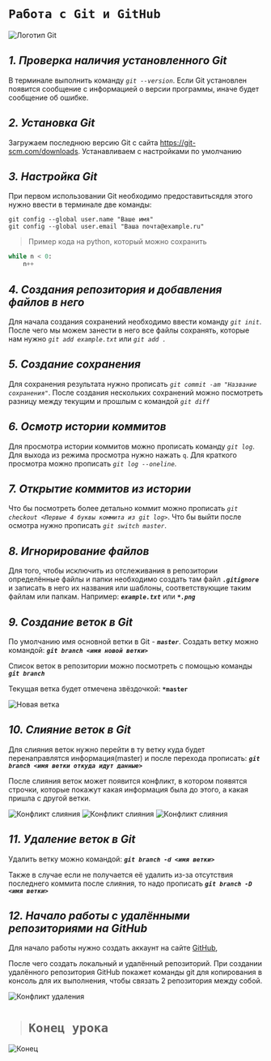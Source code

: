 # **`Работа с Git и GitHub`**

![Логотип Git](Git-logo.svg.png)

## *1. Проверка наличия установленного Git*
В терминале выполнить команду *`git --version`*.
Если Git установлен появится сообщение с информацией о версии программы, иначе будет сообщение об ошибке.

## *2. Установка Git*
Загружаем последнюю версию Git с сайта https://git-scm.com/downloads.
Устанавливаем с настройками по умолчанию

## *3. Настройка Git*
При первом использовании Git необходимо предоставитьсядля этого нужно ввести в терминале две команды:
```
git config --global user.name "Ваше имя"
git config --global user.email "Ваша почта@example.ru"
```

>Пример кода на python, который можно сохранить
```Python
while n < 0:
    n++
```
## *4. Создания репозитория и добавления файлов в него*
Для начала создания сохранений необходимо ввести команду *`git init`*.
После чего мы можем занести в него все файлы сохранять, которые нам нужно *`git add example.txt`* или *`git add .`*

## *5. Создание сохранения*
Для сохранения результата нужно прописать *`git commit -am "Название сохранения"`*.
После создания нескольких сохранений можно посмотреть разницу между текущим и прошлым с командой *`git diff`*

## *6. Осмотр истории коммитов*
Для просмотра истории коммитов можно прописать команду *`git log`*. Для выхода из режима просмотра нужно нажать `q`. Для краткого просмотра можно прописать *`git log --oneline`*.

## *7. Открытие коммитов из истории*
Что бы посмотреть более детально коммит можно прописать *`git checkout <Первые 4 буквы коммита из git log>`*. Что бы выйти после осмотра нужно прописать *`git switch master`*.

## *8. Игнорирование файлов*
Для того, чтобы исключить из отслеживания в репозитории определённые файлы и папки необходимо создать там файл ***`.gitignore`*** и записать в него их названия или шаблоны, соответствующие таким файлам или папкам.
Например: ***`example.txt`*** или ***`*.png`***

## *9. Создание веток в Git*
По умолчанию имя основной ветки в Git - ***`master`***.
Создать ветку можно командой:
***`git branch <имя новой ветки>`***

Список веток в репозитории можно посмотреть с помощью команды ***`git branch`***

Текущая ветка будет отмечена звёздочкой: **`*master`**

![Новая ветка](Branches.png)

## *10. Слияние веток в Git*
Для слияния веток нужно перейти в ту ветку куда будет перенаправлятся информация(master) и после перехода прописать:
***`git branch <имя ветки откуда идут данные>`***

После слияния веток может появится конфликт, в котором появятся строчки, которые покажут какая информация была до этого, а какая пришла с другой ветки.

![Конфликт слияния](Conflict.png)
![Конфликт слияния](Conflict2.png)
![Конфликт слияния](Conflict3.png)


## *11. Удаление веток в Git*
Удалить ветку можно командой:
***`git branch -d <имя ветки>`***

Также в случае если не получается её удалить из-за отсутствия последнего коммита после слияния, то надо прописать 
***`git branch -D <имя ветки>`***

## *12. Начало работы с удалёнными репозиториями на GitHub*
Для начало работы нужно создать аккаунт на сайте [GitHub](https://github.com/), 

После чего создать локальный  и удалённый репозиторий. При создании удалённого репозитория GitHub покажет команды git для копирования в консоль для их выполнения, чтобы связать 2 репозитория между собой.

![Конфликт удаления](ConflictDelete.png)

># **`Конец урока`**
![Конец](End.jpg)